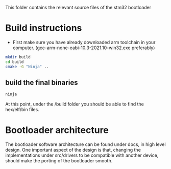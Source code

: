 This folder contains the relevant source files of the stm32 bootloader

# Build instructions
- First make sure you have already downloaded arm toolchain in your computer.
(gcc-arm-none-eabi-10.3-2021.10-win32.exe preferably)

```bash
mkdir build
cd build
cmake -G "Ninja" ..
```

## build the final binaries
```bash
ninja
```

At this point, under the /build folder you should be able to find the hex/elf/bin files.

# Bootloader architecture
The bootloader software architecture can be found under docs, in high level design. One important aspect of the design
is that, changing the implementations under src/drivers to be compatible with another device, should make the porting
of the bootloader smooth.